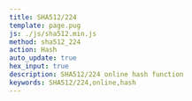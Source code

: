 ```yaml
---
title: SHA512/224
template: page.pug
js: ./js/sha512.min.js
method: sha512_224
action: Hash
auto_update: true
hex_input: true
description: SHA512/224 online hash function
keywords: SHA512/224,online,hash
---
```

